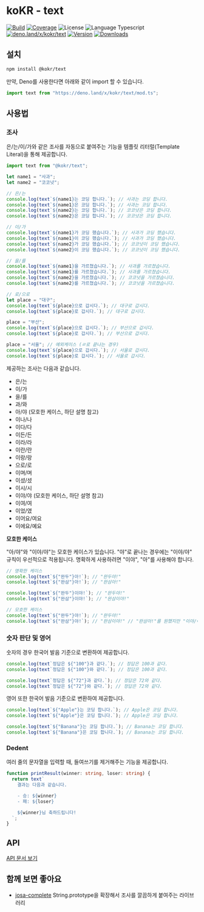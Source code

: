 # koKR - text

<p>
  <a href="https://github.com/wan2land/kokr/actions"><img alt="Build" src="https://img.shields.io/github/actions/workflow/status/wan2land/kokr/ci.yml?branch=main&logo=github&style=flat-square" /></a>
  <a href="https://codecov.io/gh/wan2land/kokr"><img alt="Coverage" src="https://img.shields.io/codecov/c/gh/wan2land/kokr?style=flat-square" /></a>
  <img alt="License" src="https://img.shields.io/npm/l/@kokr/text.svg?style=flat-square" />
  <img alt="Language Typescript" src="https://img.shields.io/badge/language-Typescript-007acc.svg?style=flat-square" />
  <br />
  <a href="https://deno.land/x/kokr/text"><img alt="deno.land/x/kokr/text" src="https://img.shields.io/badge/dynamic/json?url=https://api.github.com/repos/wan2land/kokr/tags&query=$[0].name&display_name=tag&label=deno.land/x/kokr@&style=flat-square&logo=deno&labelColor=000&color=777&suffix=/text" /></a>
  <a href="https://www.npmjs.com/package/@kokr/text"><img alt="Version" src="https://img.shields.io/npm/v/@kokr/text.svg?style=flat-square&logo=npm" /></a>
  <a href="https://npmcharts.com/compare/@kokr/text?minimal=true"><img alt="Downloads" src="https://img.shields.io/npm/dt/@kokr/text.svg?style=flat-square" /></a>
</p>

## 설치

```bash
npm install @kokr/text
```

만약, Deno를 사용한다면 아래와 같이 import 할 수 있습니다.

```typescript
import text from "https://deno.land/x/kokr/text/mod.ts";
```

## 사용법

### 조사

은/는/이/가와 같은 조사를 자동으로 붙여주는 기능을 템플릿 리터럴(Template
Literal)을 통해 제공합니다.

```typescript
import text from "@kokr/text";

let name1 = "사과";
let name2 = "코코넛";

// 은/는
console.log(text`${name1}는 코딩 합니다.`); // 사과는 코딩 합니다.
console.log(text`${name1}은 코딩 합니다.`); // 사과는 코딩 합니다.
console.log(text`${name2}는 코딩 합니다.`); // 코코넛은 코딩 합니다.
console.log(text`${name2}은 코딩 합니다.`); // 코코넛은 코딩 합니다.

// 이/가
console.log(text`${name1}가 코딩 했습니다.`); // 사과가 코딩 했습니다.
console.log(text`${name1}이 코딩 했습니다.`); // 사과가 코딩 했습니다.
console.log(text`${name2}가 코딩 했습니다.`); // 코코넛이 코딩 했습니다.
console.log(text`${name2}이 코딩 했습니다.`); // 코코넛이 코딩 했습니다.

// 을/를
console.log(text`${name1}을 가르쳤습니다.`); // 사과를 가르쳤습니다.
console.log(text`${name1}를 가르쳤습니다.`); // 사과를 가르쳤습니다.
console.log(text`${name2}을 가르쳤습니다.`); // 코코넛을 가르쳤습니다.
console.log(text`${name2}를 가르쳤습니다.`); // 코코넛을 가르쳤습니다.

// 로/으로
let place = "대구";
console.log(text`${place}으로 갑시다.`); // 대구로 갑시다.
console.log(text`${place}로 갑시다.`); // 대구로 갑시다.

place = "부산";
console.log(text`${place}으로 갑시다.`); // 부산으로 갑시다.
console.log(text`${place}로 갑시다.`); // 부산으로 갑시다.

place = "서울"; // 예외케이스 (ㄹ로 끝나는 경우)
console.log(text`${place}으로 갑시다.`); // 서울로 갑시다.
console.log(text`${place}로 갑시다.`); // 서울로 갑시다.
```

제공하는 조사는 다음과 같습니다.

- 은/는
- 이/가
- 을/를
- 과/와
- 아/야 (모호한 케이스, 하단 설명 참고)
- 이나/나
- 이다/다
- 이든/든
- 이라/라
- 이란/란
- 이랑/랑
- 으로/로
- 이며/며
- 이셨/셨
- 이시/시
- 이야/야 (모호한 케이스, 하단 설명 참고)
- 이여/여
- 이었/였
- 이어요/여요
- 이에요/예요

**모호한 케이스**

"아/야"와 "이야/야"는 모호한 케이스가 있습니다. "야"로 끝나는 경우에는 "이야/야"
규칙이 우선적으로 적용됩니다. 명확하게 사용하려면 "이야", "아"를 사용해야
합니다.

```typescript
// 명확한 케이스
console.log(text`${"완두"}아!`); // "완두야!"
console.log(text`${"완삼"}아!`); // "완삼아!"

console.log(text`${"완두"}이야!`); // "완두야!"
console.log(text`${"완삼"}이야!`); // "완삼이야!"

// 모호한 케이스
console.log(text`${"완두"}야!`); // "완두야!"
console.log(text`${"완삼"}야!`); // "완삼이야!" // "완삼아!"를 원했지만 "이야/야" 규칙이 우선.
```

### 숫자 판단 및 영어

숫자의 경우 한국어 발음 기준으로 변환하여 제공합니다.

```typescript
console.log(text`정답은 ${"100"}과 같다.`); // 정답은 100과 같다.
console.log(text`정답은 ${"100"}와 같다.`); // 정답은 100과 같다.

console.log(text`정답은 ${"72"}과 같다.`); // 정답은 72와 같다.
console.log(text`정답은 ${"72"}와 같다.`); // 정답은 72와 같다.
```

영어 또한 한국어 발음 기준으로 변환하여 제공합니다.

```typescript
console.log(text`${"Apple"}는 코딩 합니다.`); // Apple은 코딩 합니다.
console.log(text`${"Apple"}은 코딩 합니다.`); // Apple은 코딩 합니다.

console.log(text`${"Banana"}는 코딩 합니다.`); // Banana는 코딩 합니다.
console.log(text`${"Banana"}은 코딩 합니다.`); // Banana는 코딩 합니다.
```

### Dedent

여러 줄의 문자열을 입력할 때, 들여쓰기를 제거해주는 기능을 제공합니다.

```typescript
function printResult(winner: string, loser: string) {
  return text`
    결과는 다음과 같습니다.

    - 승: ${winner}
    - 패: ${loser}

    ${winner}님 축하드립니다!
  `;
}
```

## API

[API 문서 보기](https://deno.land/x/kokr/text/mod.ts)

## 함께 보면 좋아요

- [josa-complete](https://github.com/rycont/josa-complete) String.prototype을
  확장해서 조사를 깔끔하게 붙여주는 라이브러리
